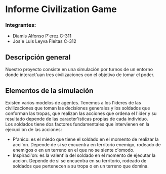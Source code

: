# Informe Civilization Game

### Integrantes:
* Diamis Alfonso P'erez   C-311
* Jos'e Luis Leyva Fleitas C-312

## Descripción general
Nuestro proyecto consiste en una simulación por turnos de un entorno donde interact'uan tres civilizaciones con el objetivo de tomar el poder.

## Elementos de la simulación
Existen varios modelos de agentes. Tenemos a los l'ideres de las civilizaciones que toman las decisiones generales y los soldados que conforman las tropas, que realizan las acciones que ordena el l'ider y su resultado depende de las caracter'isticas propias de cada individuo.  
Los soldados tiene dos factores fundamentales que intervienen en la ejecuci'on de las acciones:  
* P'anico: es el miedo que tiene el soldado en el momento de realizar la acci'on. Depende de si se encuentra en territorio enemigo, rodeado de enemigos o en un terreno en el que no se siente c'omodo.
* Inspiraci'on: es la valent'ia del soldado en el momento de ejecutar la accion. Depende de si se encuentra en su territorio, rodeado de soldados que pertenecen a su tropa o en un terreno que domina.


